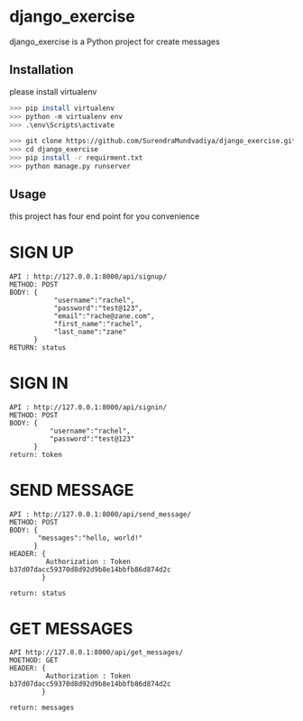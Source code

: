 # django_exercise

django_exercise is a Python project for create messages

## Installation

please install virtualenv

```bash
>>> pip install virtualenv
>>> python -m virtualenv env
>>> .\env\Scripts\activate

>>> git clone https://github.com/SurendraMundvadiya/django_exercise.git
>>> cd django_exercise
>>> pip install -r requirment.txt
>>> python manage.py runserver

```

## Usage

this project has four end point for you convenience

# SIGN UP

```api
API : http://127.0.0.1:8000/api/signup/
METHOD: POST
BODY: {
           "username":"rachel",
           "password":"test@123",
           "email":"rache@zane.com",
           "first_name":"rachel",
           "last_name":"zane"
      }
RETURN: status
```

# SIGN IN

```api
API : http://127.0.0.1:8000/api/signin/
METHOD: POST
BODY: {
          "username":"rachel",
          "password":"test@123"
      }
return: token
```

# SEND MESSAGE

```api
API : http://127.0.0.1:8000/api/send_message/
METHOD: POST
BODY: {
       "messages":"hello, world!"
      }
HEADER: {
         Authorization : Token b37d07dacc59370d8d92d9b8e14bbfb86d874d2c
        }

return: status
```

# GET MESSAGES

```api
API http://127.0.0.1:8000/api/get_messages/
MOETHOD: GET
HEADER: {
         Authorization : Token b37d07dacc59370d8d92d9b8e14bbfb86d874d2c
        }

return: messages
```
